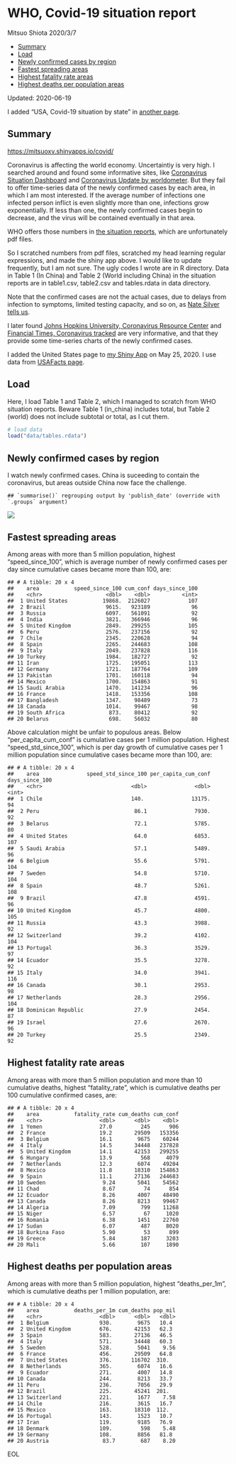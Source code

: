 WHO, Covid-19 situation report
================
Mitsuo Shiota
2020/3/7

  - [Summary](#summary)
  - [Load](#load)
  - [Newly confirmed cases by region](#newly-confirmed-cases-by-region)
  - [Fastest spreading areas](#fastest-spreading-areas)
  - [Highest fatality rate areas](#highest-fatality-rate-areas)
  - [Highest deaths per population
    areas](#highest-deaths-per-population-areas)

Updated: 2020-06-19

I added “USA, Covid-19 situation by state” in [another page](USA.md).

## Summary

<https://mitsuoxv.shinyapps.io/covid/>

Coronavirus is affecting the world economy. Uncertaintiy is very high. I
searched around and found some informative sites, like [Coronavirus
Situation
Dashboard](https://who.maps.arcgis.com/apps/opsdashboard/index.html#/c88e37cfc43b4ed3baf977d77e4a0667)
and [Coronavirus Update by
worldometer](https://www.worldometers.info/coronavirus/). But they fail
to offer time-series data of the newly confirmed cases by each area, in
which I am most interested. If the average number of infections one
infected person inflict is even slightly more than one, infections grow
exponentially. If less than one, the newly confirmed cases begin to
decrease, and the virus will be contained eventually in that area.

WHO offers those numbers in [the situation
reports](https://www.who.int/emergencies/diseases/novel-coronavirus-2019/situation-reports/),
which are unfortunately pdf files.

So I scratched numbers from pdf files, scratched my head learning
regular expressions, and made the shiny app above. I would like to
update frequently, but I am not sure. The ugly codes I wrote are in R
directory. Data in Table 1 (In China) and Table 2 (World including
China) in the situation reports are in table1.csv, table2.csv and
tables.rdata in data directory.

Note that the confirmed cases are not the actual cases, due to delays
from infection to symptoms, limited testing capacity, and so on, as
[Nate Silver tells
us](https://fivethirtyeight.com/features/coronavirus-case-counts-are-meaningless/).

I later found [Johns Hopkins University, Coronavirus Resource
Center](https://coronavirus.jhu.edu/) and [Financial Times, Coronavirus
tracked](https://www.ft.com/content/a26fbf7e-48f8-11ea-aeb3-955839e06441)
are very informative, and that they provide some time-series charts of
the newly confirmed cases.

I added the United States page to [my Shiny
App](https://mitsuoxv.shinyapps.io/covid/) on May 25, 2020. I use data
from [USAFacts
page](https://usafacts.org/visualizations/coronavirus-covid-19-spread-map/).

## Load

Here, I load Table 1 and Table 2, which I managed to scratch from WHO
situation reports. Beware Table 1 (in\_china) includes total, but Table
2 (world) does not include subtotal or total, as I cut them.

``` r
# load data
load("data/tables.rdata")
```

## Newly confirmed cases by region

I watch newly confirmed cases. China is suceeding to contain the
coronavirus, but areas outside China now face the challenge.

    ## `summarise()` regrouping output by 'publish_date' (override with `.groups` argument)

![](README_files/figure-gfm/chart-1.png)<!-- -->

## Fastest spreading areas

Among areas with more than 5 million population, highest
“speed\_since\_100”, which is average number of newly confirmed cases
per day since cumulative cases became more than 100, are:

    ## # A tibble: 20 x 4
    ##    area           speed_since_100 cum_conf days_since_100
    ##    <chr>                    <dbl>    <dbl>          <int>
    ##  1 United States           19868.  2126027            107
    ##  2 Brazil                   9615.   923189             96
    ##  3 Russia                   6097.   561091             92
    ##  4 India                    3821.   366946             96
    ##  5 United Kingdom           2849.   299255            105
    ##  6 Peru                     2576.   237156             92
    ##  7 Chile                    2345.   220628             94
    ##  8 Spain                    2265.   244683            108
    ##  9 Italy                    2049.   237828            116
    ## 10 Turkey                   1984.   182727             92
    ## 11 Iran                     1725.   195051            113
    ## 12 Germany                  1721.   187764            109
    ## 13 Pakistan                 1701.   160118             94
    ## 14 Mexico                   1700.   154863             91
    ## 15 Saudi Arabia             1470.   141234             96
    ## 16 France                   1418.   153356            108
    ## 17 Bangladesh               1347.    98489             73
    ## 18 Canada                   1014.    99467             98
    ## 19 South Africa              873.    80412             92
    ## 20 Belarus                   698.    56032             80

Above calculation might be unfair to populous areas. Below
“per\_capita\_cum\_conf” is cumulative cases per 1 million population.
Highest “speed\_std\_since\_100”, which is per day growth of cumulative
cases per 1 million population since cumulative cases became more than
100, are:

    ## # A tibble: 20 x 4
    ##    area               speed_std_since_100 per_capita_cum_conf days_since_100
    ##    <chr>                            <dbl>               <dbl>          <int>
    ##  1 Chile                            140.               13175.             94
    ##  2 Peru                              86.1               7930.             92
    ##  3 Belarus                           72.1               5785.             80
    ##  4 United States                     64.0               6853.            107
    ##  5 Saudi Arabia                      57.1               5489.             96
    ##  6 Belgium                           55.6               5791.            104
    ##  7 Sweden                            54.8               5710.            104
    ##  8 Spain                             48.7               5261.            108
    ##  9 Brazil                            47.8               4591.             96
    ## 10 United Kingdom                    45.7               4800.            105
    ## 11 Russia                            43.3               3988.             92
    ## 12 Switzerland                       39.2               4102.            104
    ## 13 Portugal                          36.3               3529.             97
    ## 14 Ecuador                           35.5               3278.             92
    ## 15 Italy                             34.0               3941.            116
    ## 16 Canada                            30.1               2953.             98
    ## 17 Netherlands                       28.3               2956.            104
    ## 18 Dominican Republic                27.9               2454.             87
    ## 19 Israel                            27.6               2670.             96
    ## 20 Turkey                            25.5               2349.             92

## Highest fatality rate areas

Among areas with more than 5 million population and more than 10
cumulative deaths, highest “fatality\_rate”, which is cumulative deaths
per 100 cumulative confirmed cases, are:

    ## # A tibble: 20 x 4
    ##    area           fatality_rate cum_deaths cum_conf
    ##    <chr>                  <dbl>      <dbl>    <dbl>
    ##  1 Yemen                  27.0         245      906
    ##  2 France                 19.2       29509   153356
    ##  3 Belgium                16.1        9675    60244
    ##  4 Italy                  14.5       34448   237828
    ##  5 United Kingdom         14.1       42153   299255
    ##  6 Hungary                13.9         568     4079
    ##  7 Netherlands            12.3        6074    49204
    ##  8 Mexico                 11.8       18310   154863
    ##  9 Spain                  11.1       27136   244683
    ## 10 Sweden                  9.24       5041    54562
    ## 11 Chad                    8.67         74      854
    ## 12 Ecuador                 8.26       4007    48490
    ## 13 Canada                  8.26       8213    99467
    ## 14 Algeria                 7.09        799    11268
    ## 15 Niger                   6.57         67     1020
    ## 16 Romania                 6.38       1451    22760
    ## 17 Sudan                   6.07        487     8020
    ## 18 Burkina Faso            5.90         53      899
    ## 19 Greece                  5.84        187     3203
    ## 20 Mali                    5.66        107     1890

## Highest deaths per population areas

Among areas with more than 5 million population, highest
“deaths\_per\_1m”, which is cumulative deaths per 1 million
population, are:

    ## # A tibble: 20 x 4
    ##    area           deaths_per_1m cum_deaths pop_mil
    ##    <chr>                  <dbl>      <dbl>   <dbl>
    ##  1 Belgium                930.        9675   10.4 
    ##  2 United Kingdom         676.       42153   62.3 
    ##  3 Spain                  583.       27136   46.5 
    ##  4 Italy                  571.       34448   60.3 
    ##  5 Sweden                 528.        5041    9.56
    ##  6 France                 456.       29509   64.8 
    ##  7 United States          376.      116702  310.  
    ##  8 Netherlands            365.        6074   16.6 
    ##  9 Ecuador                271.        4007   14.8 
    ## 10 Canada                 244.        8213   33.7 
    ## 11 Peru                   236.        7056   29.9 
    ## 12 Brazil                 225.       45241  201.  
    ## 13 Switzerland            221.        1677    7.58
    ## 14 Chile                  216.        3615   16.7 
    ## 15 Mexico                 163.       18310  112.  
    ## 16 Portugal               143.        1523   10.7 
    ## 17 Iran                   119.        9185   76.9 
    ## 18 Denmark                109.         598    5.48
    ## 19 Germany                108.        8856   81.8 
    ## 20 Austria                 83.7        687    8.20

EOL
